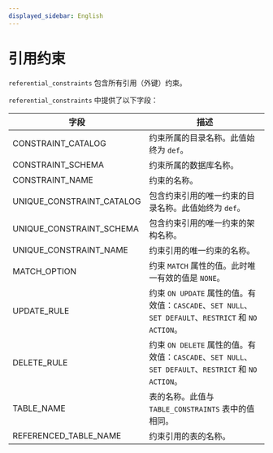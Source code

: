 ```yaml
---
displayed_sidebar: English
---
```


# 引用约束

`referential_constraints` 包含所有引用（外键）约束。

`referential_constraints` 中提供了以下字段：

| **字段**                 | **描述**                                              |
| ------------------------- | ------------------------------------------------------------ |
| CONSTRAINT_CATALOG        | 约束所属的目录名称。此值始终为 `def`。 |
| CONSTRAINT_SCHEMA         | 约束所属的数据库名称。    |
| CONSTRAINT_NAME           | 约束的名称。                                  |
| UNIQUE_CONSTRAINT_CATALOG | 包含约束引用的唯一约束的目录名称。此值始终为 `def`。 |
| UNIQUE_CONSTRAINT_SCHEMA  | 包含约束引用的唯一约束的架构名称。 |
| UNIQUE_CONSTRAINT_NAME    | 约束引用的唯一约束的名称。 |
| MATCH_OPTION              | 约束 `MATCH` 属性的值。此时唯一有效的值是 `NONE`。 |
| UPDATE_RULE               | 约束 `ON UPDATE` 属性的值。有效值：`CASCADE`、`SET NULL`、`SET DEFAULT`、`RESTRICT` 和 `NO ACTION`。 |
| DELETE_RULE               | 约束 `ON DELETE` 属性的值。有效值：`CASCADE`、`SET NULL`、`SET DEFAULT`、`RESTRICT` 和 `NO ACTION`。 |
| TABLE_NAME                | 表的名称。此值与 `TABLE_CONSTRAINTS` 表中的值相同。 |
| REFERENCED_TABLE_NAME     | 约束引用的表的名称。          |
